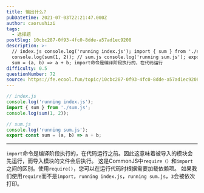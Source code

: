 ```yaml
---
title: 输出什么?
pubDatetime: 2021-07-03T22:21:47.000Z
author: caorushizi
tags:
  - 选择题
postSlug: 10cbc287-0f93-4fc0-8dde-a57ad1ec9208
description: >-
  // index.js console.log('running index.js'); import { sum } from './sum.js';
  console.log(sum(1, 2)); // sum.js console.log('running sum.js'); export const
  sum = (a, b) => a + b; import命令是编译阶段执行的，在代码运行
difficulty: 0.5
questionNumber: 72
source: https://fe.ecool.fun/topic/10cbc287-0f93-4fc0-8dde-a57ad1ec9208
---
```


```javascript
// index.js
console.log('running index.js');
import { sum } from './sum.js';
console.log(sum(1, 2));

// sum.js
console.log('running sum.js');
export const sum = (a, b) => a + b;
```

---

`import`命令是编译阶段执行的，在代码运行之前。因此这意味着被导入的模块会先运行，而导入模块的文件会后执行。
这是CommonJS中`require（）`和`import`之间的区别。使用`require()`，您可以在运行代码时根据需要加载依赖项。 如果我们使用`require`而不是`import`，`running index.js`，`running sum.js`，`3`会被依次打印。
